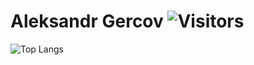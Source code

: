 # Aleksandr Gercov ![Visitors](https://visitor-badge.glitch.me/badge?page_id=Gercov) 
![Top Langs](https://github-readme-stats.vercel.app/api/top-langs/?username=Gercov&count_private=false&langs_count=7&layout=compact&bg_color=30,e96443,904e95&title_color=fff&text_color=fff)

<!--
**
![Gercov GitHub Stats](https://github-readme-stats.vercel.app/api?username=Gercov&count_private=true&hide=contribs&show_icons=true&theme=default&layout=compact&bg_color=RED)
-->
